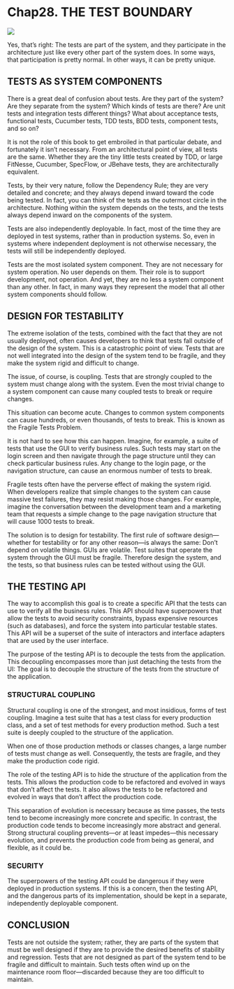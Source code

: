 # Chap28. THE TEST BOUNDARY

![](../un/CH-UN28.jpg)

Yes, that’s right: The tests are part of the system, and they participate in the architecture just like every other part of the system does. In some ways, that participation is pretty normal. In other ways, it can be pretty unique.

## TESTS AS SYSTEM COMPONENTS

There is a great deal of confusion about tests. Are they part of the system? Are they separate from the system? Which kinds of tests are there? Are unit tests and integration tests different things? What about acceptance tests, functional tests, Cucumber tests, TDD tests, BDD tests, component tests, and so on?

It is not the role of this book to get embroiled in that particular debate, and fortunately it isn’t necessary. From an architectural point of view, all tests are the same. Whether they are the tiny little tests created by TDD, or large FitNesse, Cucumber, SpecFlow, or JBehave tests, they are architecturally equivalent.

Tests, by their very nature, follow the Dependency Rule; they are very detailed and concrete; and they always depend inward toward the code being tested. In fact, you can think of the tests as the outermost circle in the architecture. Nothing within the system depends on the tests, and the tests always depend inward on the components of the system.

Tests are also independently deployable. In fact, most of the time they are deployed in test systems, rather than in production systems. So, even in systems where independent deployment is not otherwise necessary, the tests will still be independently deployed.

Tests are the most isolated system component. They are not necessary for system operation. No user depends on them. Their role is to support development, not operation. And yet, they are no less a system component than any other. In fact, in many ways they represent the model that all other system components should follow.

## DESIGN FOR TESTABILITY

The extreme isolation of the tests, combined with the fact that they are not usually deployed, often causes developers to think that tests fall outside of the design of the system. This is a catastrophic point of view. Tests that are not well integrated into the design of the system tend to be fragile, and they make the system rigid and difficult to change.

The issue, of course, is coupling. Tests that are strongly coupled to the system must change along with the system. Even the most trivial change to a system component can cause many coupled tests to break or require changes.

This situation can become acute. Changes to common system components can cause hundreds, or even thousands, of tests to break. This is known as the Fragile Tests Problem.

It is not hard to see how this can happen. Imagine, for example, a suite of tests that use the GUI to verify business rules. Such tests may start on the login screen and then navigate through the page structure until they can check particular business rules. Any change to the login page, or the navigation structure, can cause an enormous number of tests to break.

Fragile tests often have the perverse effect of making the system rigid. When developers realize that simple changes to the system can cause massive test failures, they may resist making those changes. For example, imagine the conversation between the development team and a marketing team that requests a simple change to the page navigation structure that will cause 1000 tests to break.

The solution is to design for testability. The first rule of software design—whether for testability or for any other reason—is always the same: Don’t depend on volatile things. GUIs are volatile. Test suites that operate the system through the GUI must be fragile. Therefore design the system, and the tests, so that business rules can be tested without using the GUI.

## THE TESTING API

The way to accomplish this goal is to create a specific API that the tests can use to verify all the business rules. This API should have superpowers that allow the tests to avoid security constraints, bypass expensive resources (such as databases), and force the system into particular testable states. This API will be a superset of the suite of interactors and interface adapters that are used by the user interface.

The purpose of the testing API is to decouple the tests from the application. This decoupling encompasses more than just detaching the tests from the UI: The goal is to decouple the structure of the tests from the structure of the application.

### STRUCTURAL COUPLING

Structural coupling is one of the strongest, and most insidious, forms of test coupling. Imagine a test suite that has a test class for every production class, and a set of test methods for every production method. Such a test suite is deeply coupled to the structure of the application.

When one of those production methods or classes changes, a large number of tests must change as well. Consequently, the tests are fragile, and they make the production code rigid.

The role of the testing API is to hide the structure of the application from the tests. This allows the production code to be refactored and evolved in ways that don’t affect the tests. It also allows the tests to be refactored and evolved in ways that don’t affect the production code.

This separation of evolution is necessary because as time passes, the tests tend to become increasingly more concrete and specific. In contrast, the production code tends to become increasingly more abstract and general. Strong structural coupling prevents—or at least impedes—this necessary evolution, and prevents the production code from being as general, and flexible, as it could be.

### SECURITY

The superpowers of the testing API could be dangerous if they were deployed in production systems. If this is a concern, then the testing API, and the dangerous parts of its implementation, should be kept in a separate, independently deployable component.

## CONCLUSION

Tests are not outside the system; rather, they are parts of the system that must be well designed if they are to provide the desired benefits of stability and regression. Tests that are not designed as part of the system tend to be fragile and difficult to maintain. Such tests often wind up on the maintenance room floor—discarded because they are too difficult to maintain.
